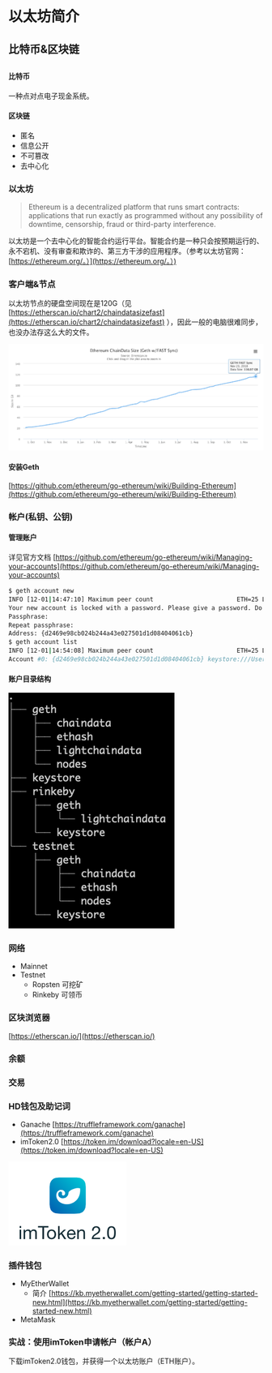 # 以太坊简介

## 比特币&区块链

## 

#### 比特币

一种点对点电子现金系统。

#### 区块链

* 匿名
* 信息公开
* 不可篡改
* 去中心化

### 以太坊

> Ethereum is a decentralized platform that runs smart contracts: applications that run exactly as programmed without any possibility of downtime, censorship, fraud or third-party interference.

以太坊是一个去中心化的智能合约运行平台。智能合约是一种只会按预期运行的、永不宕机、没有审查和欺诈的、第三方干涉的应用程序。（参考以太坊官网：[https://ethereum.org/。）](https://ethereum.org/。）)

### 客户端&节点

以太坊节点的硬盘空间现在是120G（见 [https://etherscan.io/chart2/chaindatasizefast](https://etherscan.io/chart2/chaindatasizefast) ），因此一般的电脑很难同步，也没办法存这么大的文件。

![&#x4EE5;&#x592A;&#x574A;&#x4E3B;&#x7F51;&#x533A;&#x5757;&#x5927;&#x5C0F;](../.gitbook/assets/ethereum_chaindata_fast_size.png)

#### 安装Geth

[https://github.com/ethereum/go-ethereum/wiki/Building-Ethereum](https://github.com/ethereum/go-ethereum/wiki/Building-Ethereum)

### 帐户\(私钥、公钥\)

#### 管理账户

详见官方文档 [https://github.com/ethereum/go-ethereum/wiki/Managing-your-accounts](https://github.com/ethereum/go-ethereum/wiki/Managing-your-accounts)

```bash
$ geth account new
INFO [12-01|14:47:10] Maximum peer count                       ETH=25 LES=0 total=25
Your new account is locked with a password. Please give a password. Do not forget this password.
Passphrase:
Repeat passphrase:
Address: {d2469e98cb024b244a43e027501d1d08404061cb}
$ geth account list
INFO [12-01|14:54:08] Maximum peer count                       ETH=25 LES=0 total=25
Account #0: {d2469e98cb024b244a43e027501d1d08404061cb} keystore:///Users/alex/Library/Ethereum/keystore/UTC--2018-12-01T06-47-40.901497659Z--d2469e98cb024b244a43e027501d1d08404061cb
```

#### 账户目录结构

![&#x4EE5;&#x592A;&#x574A;&#x94B1;&#x5305;&#x76EE;&#x5F55;&#x7ED3;&#x6784;](../.gitbook/assets/ethereum_wallet_tree.png)

### 网络

* Mainnet
* Testnet
  * Ropsten 可挖矿
  * Rinkeby 可领币

### 区块浏览器

[https://etherscan.io/](https://etherscan.io/)

### 余额

### 交易

### HD钱包及助记词

* Ganache [https://truffleframework.com/ganache](https://truffleframework.com/ganache)
* imToken2.0 [https://token.im/download?locale=en-US](https://token.im/download?locale=en-US)

![imToken2.0](../.gitbook/assets/imtoken2.0_logo.png)

### 插件钱包

* MyEtherWallet
  * 简介 [https://kb.myetherwallet.com/getting-started/getting-started-new.html](https://kb.myetherwallet.com/getting-started/getting-started-new.html)
* MetaMask

### 实战：使用imToken申请帐户（帐户A）

下载imToken2.0钱包，并获得一个以太坊账户（ETH账户）。


